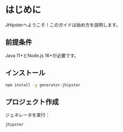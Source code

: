 # はじめに

JHipsterへようこそ！このガイドは始め方を説明します。

## 前提条件

Java 11+とNode.js 16+が必要です。

## インストール

```bash
npm install -g generator-jhipster
```

## プロジェクト作成

ジェネレータを実行：

```bash
jhipster
```
